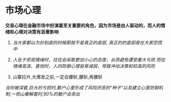 # 市场心理

**交易心理在金融市场中扮演着至关重要的角色，因为市场是由人驱动的，而人的情绪和心理对决策有显著影响**

1. _当大家都以为抄到底的时候那就不是真正的底部, 真正的的底部是在大家恐慌中_

2. _人处于悲观情绪时，往往会采取更加小心的态度，从而避免遭受重大亏损_
   _而在情绪高涨、喜悦时，人的防御心理容易减弱，导致冲动决策和较高的风险_

3. 山寨拉升,大爆发之前,一定会腰斩,腰斩,再腰斩

_当你被深套,巨大的亏损时,散户心里形成了风险厌恶的"种子"以及建立心里防御机制,一但山寨解套时,90%的散户会卖出_
